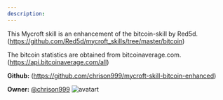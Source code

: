 ```yaml
---
description: 
---
```

This Mycroft skill is an enhancement of the bitcoin-skill by Red5d.
(https://github.com/Red5d/mycroft_skills/tree/master/bitcoin)

The bitcoin statistics are obtained from bitcoinaverage.com.
(https://api.bitcoinaverage.com/all)

**Github:** (https://github.com/chrison999/mycroft-skill-bitcoin-enhanced)

**Owner:** [@chrison999](https://github.com/chrison999) ![avatart](https://avatars3.githubusercontent.com/u/7979787?v=4)

